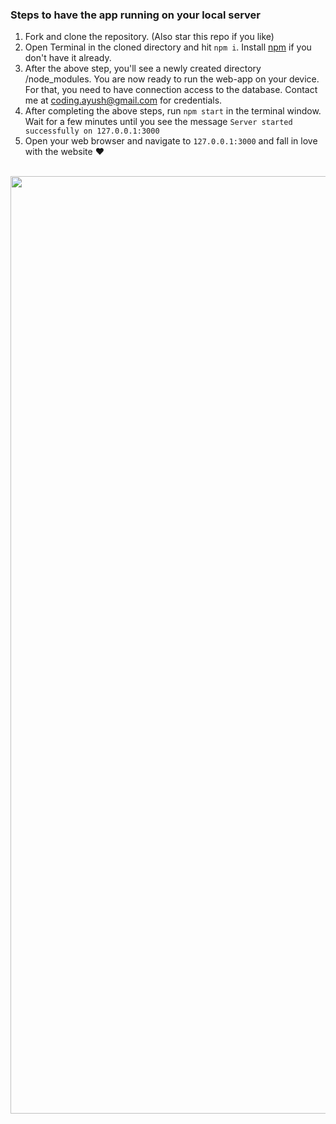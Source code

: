 ### Steps to have the app running on your local server

1. Fork and clone the repository. (Also star this repo if you like)
2. Open Terminal in the cloned directory and hit `npm i`. Install [npm](https://nodejs.org/en/download/) if you don't have it already.
3. After the above step, you'll see a newly created directory /node_modules. You are now ready to run the web-app on your device.
   For that, you need to have connection access to the database. Contact me at [coding.ayush@gmail.com](mailto:coding.ayush@gmail.com) for credentials.
4. After completing the above steps, run `npm start` in the terminal window. Wait for a few minutes until you see the message `Server started successfully on 127.0.0.1:3000`
5. Open your web browser and navigate to `127.0.0.1:3000` and fall in love with the website ❤️

<br>

<kbd>
<img src="https://github.com/singhayushh/_library/blob/master/views/resources/img/dashboard-screen.png" width="1500">
</kbd>

